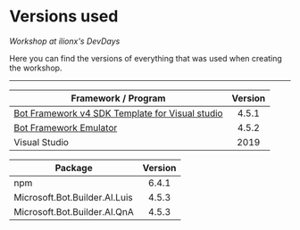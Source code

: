 # Versions used

_Workshop at ilionx's DevDays_

Here you can find the versions of everything that was used when creating the workshop.

---

| Framework / Program                                                                                                            | Version |
| ------------------------------------------------------------------------------------------------------------------------------ | :-----: |
| [Bot Framework v4 SDK Template for Visual studio](https://marketplace.visualstudio.com/items?itemName=BotBuilder.botbuilderv4) |  4.5.1  |
| [Bot Framework Emulator](https://github.com/Microsoft/BotFramework-Emulator/releases/tag/v4.5.2)                               |  4.5.2  |
| Visual Studio                                                                                                                  |  2019   |

| Package                       | Version |
| ----------------------------- | :-----: |
| npm                           |  6.4.1  |
| Microsoft.Bot.Builder.AI.Luis |  4.5.3  |
| Microsoft.Bot.Builder.AI.QnA  |  4.5.3  |
